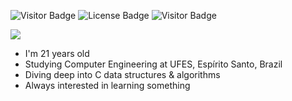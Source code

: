 ![Visitor Badge](https://visitor-badge.laobi.icu/badge?page_id=edualfo.visitor-badge)
![License Badge](https://img.shields.io/badge/license-MIT-blue)
![Visitor Badge](https://img.shields.io/badge/made%20in-brazil-green)

<div align="left">
  <img src="https://readme-typing-svg.herokuapp.com?font=Consolas&weight=400&size=40&duration=4500&pause=600&width=1000&height=80&color=39d353&background=00000000&backgroun=000&center=false&vCenter=true&lines=~$+Hi%2C+I'm+Eduardo+Abreu!%F0%9F%91%8B%F0%9F%91%8B;~$+I'm+a+computer+engineering+student+💻;~$+Check+out+some+cool+stuff+below+%F0%9F%8D%B7%F0%9F%97%BF">
</div>

<ul>
  <li> I'm 21 years old</li>
  <li> Studying Computer Engineering at UFES, Espírito Santo, Brazil </li>
  <li> Diving deep into C data structures & algorithms</li>
  <li> Always interested in learning something</li>
</ul>

<!---
🤠 I'm 21 years old<br>
🏖️ Studying Computer Engineering at UFES, Espírito Santo, Brazil<br>
🤿 Diving deep into C data structures & algorithms<br>
📚 Always interested in learning something
--->

<!---
eduabreulfo/eduabreulfo is a ✨ special ✨ repository because its `README.md` (this file) appears on your GitHub profile.
You can click the Preview link to take a look at your changes.
--->
